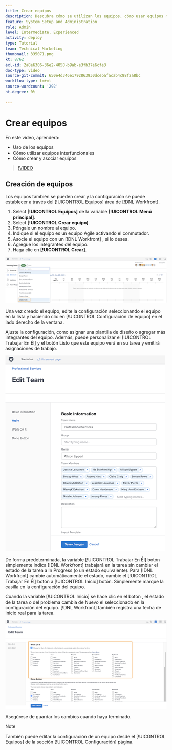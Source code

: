 ```yaml
---
title: Crear equipos
description: Descubra cómo se utilizan los equipos, cómo usar equipos multifuncionales y cómo crear equipos para organizar usuarios y conceder permisos.
feature: System Setup and Administration
role: Admin
level: Intermediate, Experienced
activity: deploy
type: Tutorial
team: Technical Marketing
thumbnail: 335071.png
kt: 8762
exl-id: 2a8e6306-36e2-4058-b9ab-e3fb37e6cfe3
doc-type: video
source-git-commit: 650e4d346e1792863930dcebafacab4c88f2a8bc
workflow-type: tm+mt
source-wordcount: '292'
ht-degree: 0%

---
```


# Crear equipos

En este vídeo, aprenderá:

* Uso de los equipos
* Cómo utilizar equipos interfuncionales
* Cómo crear y asociar equipos

>[!VIDEO](https://video.tv.adobe.com/v/335071/?quality=12&learn=on)

## Creación de equipos

Los equipos también se pueden crear y la configuración se puede establecer a través del [!UICONTROL Equipos] área de [!DNL Workfront].

1. Select **[!UICONTROL Equipos]** de la variable **[!UICONTROL Menú principal]**.
1. Select **[!UICONTROL Crear equipo]**.
1. Póngale un nombre al equipo.
1. Indique si el equipo es un equipo Agile activando el conmutador.
1. Asocie el equipo con un [!DNL Workfront] , si lo desea.
1. Agregue los integrantes del equipo.
1. Haga clic en **[!UICONTROL Crear]**.

![Menú Equipo en [!UICONTROL Equipos] página](assets/admin-fund-create-team.png)

Una vez creado el equipo, edite la configuración seleccionando el equipo en la lista y haciendo clic en [!UICONTROL Configuración de equipo] en el lado derecho de la ventana.

Ajuste la configuración, como asignar una plantilla de diseño o agregar más integrantes del equipo. Además, puede personalizar el [!UICONTROL Trabajar En Él] y el botón Listo que este equipo verá en su tarea y emitirá asignaciones de trabajo.

![[!UICONTROL Editar equipo] window](assets/admin-fund-team-settings.png)

De forma predeterminada, la variable [!UICONTROL Trabajar En Él] botón simplemente indica [!DNL Workfront] trabajará en la tarea sin cambiar el estado de la tarea a In Progress (o un estado equivalente). Para [!DNL Workfront] cambie automáticamente el estado, cambie el [!UICONTROL Trabajar En Él] botón a [!UICONTROL Inicio] botón. Simplemente marque la casilla en la configuración del equipo.

Cuando la variable [!UICONTROL Inicio] se hace clic en el botón , el estado de la tarea o del problema cambia de Nuevo el seleccionado en la configuración del equipo. [!DNL Workfront] también registra una fecha de inicio real para la tarea.

![[!UICONTROL Trabajar En Él] sección de [!UICONTROL Editar equipo] window](assets/admin-fund-start-button-team.png)

Asegúrese de guardar los cambios cuando haya terminado.


>[!NOTE]
>
>También puede editar la configuración de un equipo desde el [!UICONTROL Equipos] de la sección [!UICONTROL Configuración] página.

<!---
learn more URLs
Create a team
Work On It and Done button overview
--->
